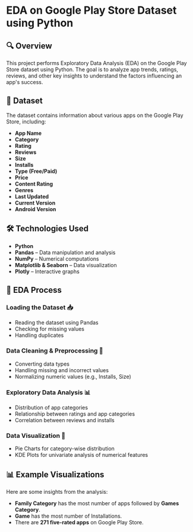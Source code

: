 
# **EDA on Google Play Store Dataset using Python**

## **🔍 Overview**

This project performs Exploratory Data Analysis (EDA) on the Google Play Store dataset using Python. The goal is to analyze app trends, ratings, reviews, and other key insights to understand the factors influencing an app's success.

## **📂 Dataset**

The dataset contains information about various apps on the Google Play Store, including:

- **App Name**  
- **Category**  
- **Rating**  
- **Reviews**  
- **Size**  
- **Installs**  
- **Type (Free/Paid)**  
- **Price**  
- **Content Rating**  
- **Genres**  
- **Last Updated**  
- **Current Version**  
- **Android Version**  

## **🛠️ Technologies Used**

- **Python**  
- **Pandas** – Data manipulation and analysis  
- **NumPy** – Numerical computations  
- **Matplotlib & Seaborn** – Data visualization  
- **Plotly** – Interactive graphs  

## **📌 EDA Process**

### **Loading the Dataset 📥**

- Reading the dataset using Pandas  
- Checking for missing values  
- Handling duplicates  

### **Data Cleaning & Preprocessing 🧹**

- Converting data types  
- Handling missing and incorrect values  
- Normalizing numeric values (e.g., Installs, Size)  

### **Exploratory Data Analysis 📊**

- Distribution of app categories  
- Relationship between ratings and app categories  
- Correlation between reviews and installs  

### **Data Visualization 🎨**

- Pie Charts for category-wise distribution  
- KDE Plots for univariate analysis of numerical features  

## **📊 Example Visualizations**

Here are some insights from the analysis:

- **Family Category** has the most number of apps followed by **Games Category**.  
- **Game** has the most number of Installations.  
- There are **271 five-rated apps** on Google Play Store.
